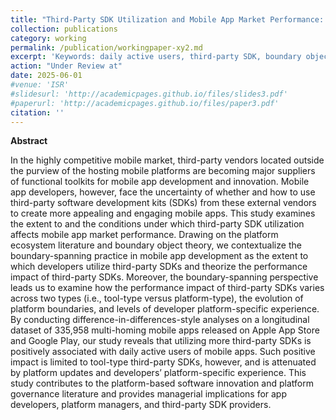 ```yaml
---
title: "Third-Party SDK Utilization and Mobile App Market Performance: An Empirical Study from the Boundary-Spanning Perspective"
collection: publications
category: working
permalink: /publication/workingpaper-xy2.md
excerpt: 'Keywords: daily active users, third-party SDK, boundary object, boundary spanning, platform boundary resources, platform updates, mobile app developer'
action: "Under Review at"
date: 2025-06-01
#venue: 'ISR'
#slidesurl: 'http://academicpages.github.io/files/slides3.pdf'
#paperurl: 'http://academicpages.github.io/files/paper3.pdf'
citation: ''
---
```


**Abstract**

In the highly competitive mobile market, third-party vendors located outside the purview of the hosting mobile platforms are becoming major suppliers of functional toolkits for mobile app development and innovation. Mobile app developers, however, face the uncertainty of whether and how to use third-party software development kits (SDKs) from these external vendors to create more appealing and engaging mobile apps. This study examines the extent to and the conditions under which third-party SDK utilization affects mobile app market performance. Drawing on the platform ecosystem literature and boundary object theory, we contextualize the boundary-spanning practice in mobile app development as the extent to which developers utilize third-party SDKs and theorize the performance impact of third-party SDKs. Moreover, the boundary-spanning perspective leads us to examine how the performance impact of third-party SDKs varies across two types (i.e., tool-type versus platform-type), the evolution of platform boundaries, and levels of developer platform-specific experience. By conducting difference-in-differences-style analyses on a longitudinal dataset of 335,958 multi-homing mobile apps released on Apple App Store and Google Play, our study reveals that utilizing more third-party SDKs is positively associated with daily active users of mobile apps. Such positive impact is limited to tool-type third-party SDKs, however, and is attenuated by platform updates and developers’ platform-specific experience. This study contributes to the platform-based software innovation and platform governance literature and provides managerial implications for app developers, platform managers, and third-party SDK providers.  
